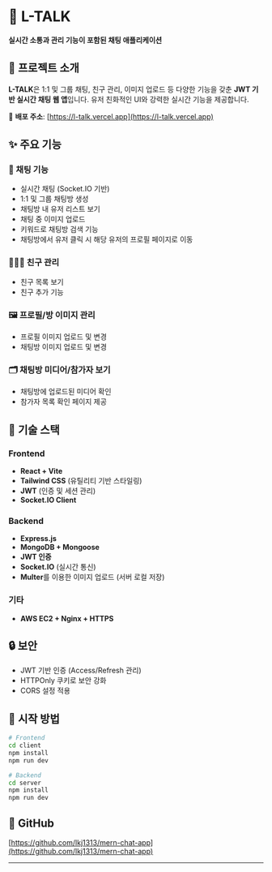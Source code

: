 # 💬 L-TALK

**실시간 소통과 관리 기능이 포함된 채팅 애플리케이션**

## 📌 프로젝트 소개

**L-TALK**은 1:1 및 그룹 채팅, 친구 관리, 이미지 업로드 등 다양한 기능을 갖춘 **JWT 기반 실시간 채팅 웹 앱**입니다. 유저 친화적인 UI와 강력한 실시간 기능을 제공합니다.

🚀 **배포 주소**: [https://l-talk.vercel.app](https://l-talk.vercel.app)

## ✨ 주요 기능

### 💬 채팅 기능

- 실시간 채팅 (Socket.IO 기반)
- 1:1 및 그룹 채팅방 생성
- 채팅방 내 유저 리스트 보기
- 채팅 중 이미지 업로드
- 키워드로 채팅방 검색 기능
- 채팅방에서 유저 클릭 시 해당 유저의 프로필 페이지로 이동

### 🧑‍🤝‍🧑 친구 관리

- 친구 목록 보기
- 친구 추가 기능

### 🖼 프로필/방 이미지 관리

- 프로필 이미지 업로드 및 변경
- 채팅방 이미지 업로드 및 변경

### 🗂 채팅방 미디어/참가자 보기

- 채팅방에 업로드된 미디어 확인
- 참가자 목록 확인 페이지 제공

## 💠 기술 스택

### Frontend

- **React + Vite**
- **Tailwind CSS** (유틸리티 기반 스타일링)
- **JWT** (인증 및 세션 관리)
- **Socket.IO Client**

### Backend

- **Express.js**
- **MongoDB + Mongoose**
- **JWT 인증**
- **Socket.IO** (실시간 통신)
- **Multer**를 이용한 이미지 업로드 (서버 로컬 저장)

### 기타

- **AWS EC2 + Nginx + HTTPS**

## 🔒 보안

- JWT 기반 인증 (Access/Refresh 관리)
- HTTPOnly 쿠키로 보안 강화
- CORS 설정 적용

## 🚀 시작 방법

```bash
# Frontend
cd client
npm install
npm run dev

# Backend
cd server
npm install
npm run dev
```

## 🔗 GitHub

[https://github.com/lkj1313/mern-chat-app](https://github.com/lkj1313/mern-chat-app)

---
